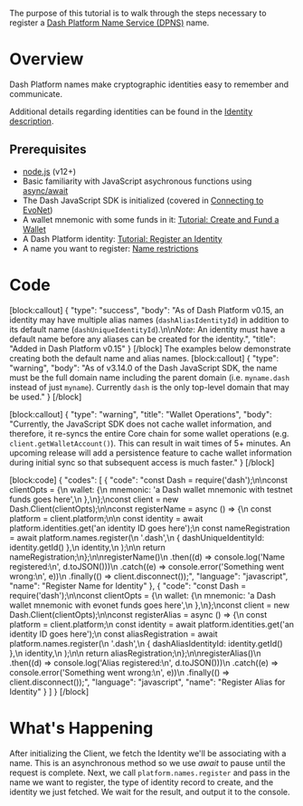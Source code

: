The purpose of this tutorial is to walk through the steps necessary to register a [Dash Platform Name Service (DPNS)](reference-glossary#dash-platform-naming-service-dpns) name.

# Overview
Dash Platform names make cryptographic identities easy to remember and communicate. 

Additional details regarding identities can be found in the [Identity description](explanation-identity).

## Prerequisites
- [node.js](https://nodejs.org/en/) (v12+)
- Basic familiarity with JavaScript asychronous functions using [async/await](https://developer.mozilla.org/en-US/docs/Learn/JavaScript/Asynchronous/Async_await)
- The Dash JavaScript SDK is initialized (covered in [Connecting to EvoNet](tutorial-connecting-to-evonet))
- A wallet mnemonic with some funds in it: [Tutorial: Create and Fund a Wallet](tutorial-create-and-fund-a-wallet)
- A Dash Platform identity: [Tutorial: Register an Identity](tutorial-register-an-identity) 
- A name you want to register: [Name restrictions](explanation-dpns#implementation)

# Code
[block:callout]
{
  "type": "success",
  "body": "As of Dash Platform v0.15, an identity may have multiple alias names (`dashAliasIdentityId`) in addition to its default name (`dashUniqueIdentityId`).\n\n*Note*: An identity must have a default name before any aliases can be created for the identity.",
  "title": "Added in Dash Platform v0.15"
}
[/block]
 The examples below demonstrate creating both the default name and alias names.
[block:callout]
{
  "type": "warning",
  "body": "As of v3.14.0 of the Dash JavaScript SDK, the name must be the full domain name including the parent domain (i.e. `myname.dash` instead of just `myname`). Currently `dash` is the only top-level domain that may be used."
}
[/block]

[block:callout]
{
  "type": "warning",
  "title": "Wallet Operations",
  "body": "Currently, the JavaScript SDK does not cache wallet information, and therefore, it re-syncs the entire Core chain for some wallet operations (e.g. `client.getWalletAccount()`). This can result in wait times of  5+ minutes. An upcoming release will add a persistence feature to cache wallet information during initial sync so that subsequent access is much faster."
}
[/block]

[block:code]
{
  "codes": [
    {
      "code": "const Dash = require('dash');\n\nconst clientOpts = {\n  wallet: {\n    mnemonic: 'a Dash wallet mnemonic with testnet funds goes here',\n  },\n};\nconst client = new Dash.Client(clientOpts);\n\nconst registerName = async () => {\n  const platform = client.platform;\n\n  const identity = await platform.identities.get('an identity ID goes here');\n  const nameRegistration = await platform.names.register(\n    '<identity name goes here>.dash',\n    { dashUniqueIdentityId: identity.getId() },\n    identity,\n  );\n\n  return nameRegistration;\n};\n\nregisterName()\n  .then((d) => console.log('Name registered:\\n', d.toJSON()))\n  .catch((e) => console.error('Something went wrong:\\n', e))\n  .finally(() => client.disconnect());",
      "language": "javascript",
      "name": "Register Name for Identity"
    },
    {
      "code": "const Dash = require('dash');\n\nconst clientOpts = {\n  wallet: {\n    mnemonic: 'a Dash wallet mnemonic with evonet funds goes here',\n  },\n};\nconst client = new Dash.Client(clientOpts);\n\nconst registerAlias = async () => {\n  const platform = client.platform;\n  const identity = await platform.identities.get('an identity ID goes here');\n  const aliasRegistration = await platform.names.register(\n    '<identity alias goes here>.dash',\n    { dashAliasIdentityId: identity.getId() },\n    identity,\n  );\n\n  return aliasRegistration;\n};\n\nregisterAlias()\n  .then((d) => console.log('Alias registered:\\n', d.toJSON()))\n  .catch((e) => console.error('Something went wrong:\\n', e))\n  .finally(() => client.disconnect());",
      "language": "javascript",
      "name": "Register Alias for Identity"
    }
  ]
}
[/block]
# What's Happening

After initializing the Client, we fetch the Identity we'll be associating with a name. This is an asynchronous method so we use _await_ to pause until the request is complete. Next, we call `platform.names.register` and pass in the name we want to register, the type of identity record to create, and the identity we just fetched. We wait for the result, and output it to the console.